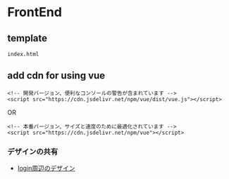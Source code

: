 # FrontEnd

## template
`index.html`

## add cdn for using vue

```
<!-- 開発バージョン、便利なコンソールの警告が含まれています -->
<script src="https://cdn.jsdelivr.net/npm/vue/dist/vue.js"></script>
```

OR 

```
<!-- 本番バージョン、サイズと速度のために最適化されています -->
<script src="https://cdn.jsdelivr.net/npm/vue"></script>
```

### デザインの共有
 - <a href="https://xd.adobe.com/view/4a160027-9c44-434d-5218-15ed75999231-3c27/" target="_blank">login周辺のデザイン</a>
